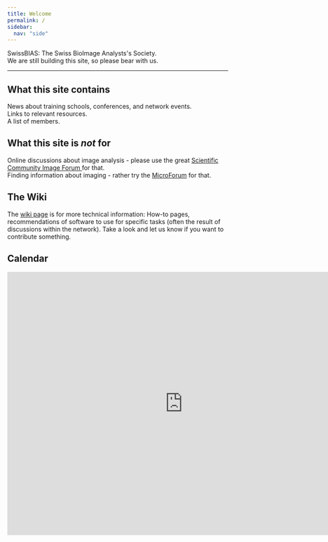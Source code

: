 ```yaml
---
title: Welcome
permalink: /
sidebar:
  nav: "side"
---
```


SwissBIAS: The Swiss BioImage Analysts's Society.  
We are still building this site, so please bear with us.

---

## What this site contains
News about training schools, conferences, and network events.  
Links to relevant resources.  
A list of members.  

## What this site is *not* for
Online discussions about image analysis - please use the great [Scientific Community Image Forum ](https://forum.image.sc/) for that.  
Finding information about imaging - rather try the [MicroForum](https://forum.microlist.org/) for that.  

## The Wiki
The [wiki page](https://github.com/SwissBIAS/SwissBIAS.github.io/wiki) is for more technical information: How-to pages, recommendations of software to use for specific tasks (often the result of discussions within the network). Take a look and let us know if you want to contribute something.

## Calendar
<iframe src="https://calendar.google.com/calendar/embed?src=0ehba6ebqgebeuk2soq527l4bg%40group.calendar.google.com&ctz=Europe%2FZurich" style="border: 0" width="800" height="600" frameborder="0" scrolling="no"></iframe>
